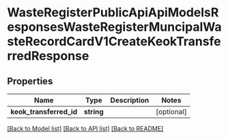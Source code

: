 # WasteRegisterPublicApiApiModelsResponsesWasteRegisterMuncipalWasteRecordCardV1CreateKeokTransferredResponse

## Properties
Name | Type | Description | Notes
------------ | ------------- | ------------- | -------------
**keok_transferred_id** | **string** |  | [optional] 

[[Back to Model list]](../README.md#documentation-for-models) [[Back to API list]](../README.md#documentation-for-api-endpoints) [[Back to README]](../README.md)



